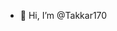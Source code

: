 - 👋 Hi, I’m @Takkar170


<!---
Takkar170/Takkar170 is a ✨ special ✨ repository because its `README.md` (this file) appears on your GitHub profile.
You can click the Preview link to take a look at your changes.
--->
